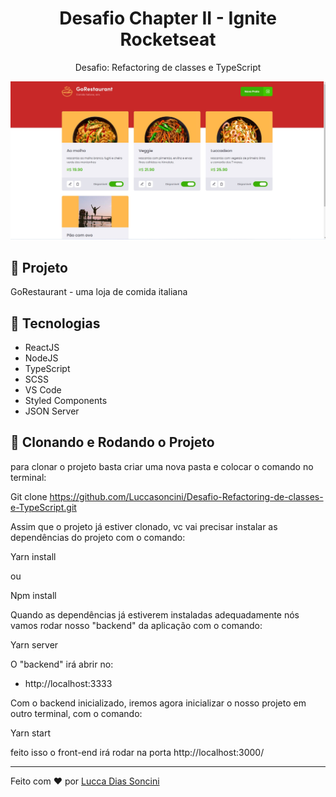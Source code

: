 <h1 align="center">
	Desafio Chapter II - Ignite Rocketseat
</h1>

<p align="center">Desafio: Refactoring de classes e TypeScript</p>

<p align="center">
		<img alt="License" src="https://github.com/Luccasoncini/Desafio-Refactoring-de-classes-e-TypeScript/blob/master/src/assets/goRestaurant.jpg">
</p>

## 🚀 Projeto

GoRestaurant - uma loja de comida italiana

## 🔧 Tecnologias

- ReactJS
- NodeJS
- TypeScript
- SCSS
- VS Code
- Styled Components
- JSON Server

## 🚀 Clonando e Rodando o Projeto

para clonar o projeto basta criar uma nova pasta e colocar o comando no terminal:

Git clone https://github.com/Luccasoncini/Desafio-Refactoring-de-classes-e-TypeScript.git

Assim que o projeto já estiver clonado, vc vai precisar instalar as dependências do projeto com o comando:

Yarn install

ou 

Npm install

Quando as dependências já estiverem instaladas adequadamente nós vamos rodar nosso "backend" da aplicação com o comando:

Yarn server

O "backend" irá abrir no:
   - http://localhost:3333

Com o backend inicializado, iremos agora inicializar o nosso projeto em outro terminal, com o comando:

Yarn start

feito isso o front-end irá rodar na porta http://localhost:3000/

---

Feito com ♥ por <a href="https://luccadiassoncini.vercel.app/">Lucca Dias Soncini</a>
